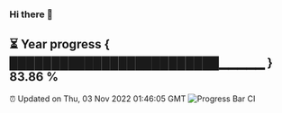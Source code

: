 ### Hi there 👋
⏳ Year progress { █████████████████████████▁▁▁▁▁ } 83.86 %
---
⏰ Updated on Thu, 03 Nov 2022 01:46:05 GMT
![Progress Bar CI](https://github.com/liununu/liununu/workflows/Progress%20Bar%20CI/badge.svg)
